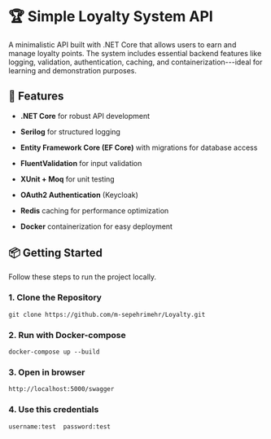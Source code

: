 🏆 Simple Loyalty System API
============================

A minimalistic API built with .NET Core that allows users to earn and manage loyalty points. The system includes essential backend features like logging, validation, authentication, caching, and containerization---ideal for learning and demonstration purposes.

🚀 Features
-----------

-   **.NET Core** for robust API development

-   **Serilog** for structured logging

-   **Entity Framework Core (EF Core)** with migrations for database access

-   **FluentValidation** for input validation

-   **XUnit + Moq** for unit testing

-   **OAuth2 Authentication** (Keycloak)

-   **Redis** caching for performance optimization

-   **Docker** containerization for easy deployment

📦 Getting Started
------------------

Follow these steps to run the project locally.

### 1\. Clone the Repository

`git clone https://github.com/m-sepehrimehr/Loyalty.git`

### 2\. Run with Docker-compose

`docker-compose up --build`

### 3\. Open in browser

`http://localhost:5000/swagger`

### 4\. Use this credentials

`username:test  password:test`